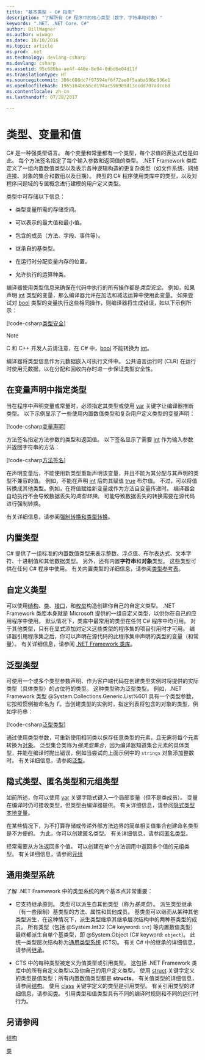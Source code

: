 ```yaml
---
title: "基本类型 - C# 指南"
description: "了解所有 C# 程序中的核心类型（数字、字符串和对象）"
keywords: ".NET、.NET Core、C#"
author: BillWagner
ms.author: wiwagn
ms.date: 10/10/2016
ms.topic: article
ms.prod: .net
ms.technology: devlang-csharp
ms.devlang: csharp
ms.assetid: 95c686ba-ae4f-440e-8e94-0dbd6e04d11f
ms.translationtype: HT
ms.sourcegitcommit: 306c608dc7f97594ef6f72ae0f5aaba596c936e1
ms.openlocfilehash: 1965164b656cd194ac596909d13ccdd707adcc6d
ms.contentlocale: zh-cn
ms.lasthandoff: 07/28/2017

---
```


# <a name="types-variables-and-values"></a>类型、变量和值  
C# 是一种强类型语言。 每个变量和常量都有一个类型，每个求值的表达式也是如此。 每个方法签名指定了每个输入参数和返回值的类型。 .NET Framework 类库定义了一组内置数值类型以及表示各种逻辑构造的更复杂类型（如文件系统、网络连接、对象的集合和数组以及日期）。 典型的 C# 程序使用类库中的类型，以及对程序问题域的专属概念进行建模的用户定义类型。  
  
类型中可存储以下信息：  
  
-   类型变量所需的存储空间。  
  
-   可以表示的最大值和最小值。  
  
-   包含的成员（方法、字段、事件等）。  
  
-   继承自的基类型。  
  
-   在运行时分配变量内存的位置。  
  
-   允许执行的运算种类。  
  
编译器使用类型信息来确保在代码中执行的所有操作都是*类型安全*。 例如，如果声明 [int](https://msdn.microsoft.com/library/5kzh1b5w.aspx) 类型的变量，那么编译器允许在加法和减法运算中使用此变量。 如果尝试对 [bool](https://msdn.microsoft.com/library/c8f5xwh7.aspx) 类型的变量执行这些相同操作，则编译器将生成错误，如以下示例所示：  
  
[!code-csharp[类型安全](../../samples/snippets/csharp/concepts/basic-types/type-safety.cs)]  
  
> [!NOTE]  
>  C 和 C++ 开发人员请注意，在 C# 中，[bool](https://msdn.microsoft.com/library/c8f5xwh7.aspx) 不能转换为 [int](https://msdn.microsoft.com/library/5kzh1b5w.aspx)。  
  
编译器将类型信息作为元数据嵌入可执行文件中。 公共语言运行时 (CLR) 在运行时使用元数据，以在分配和回收内存时进一步保证类型安全性。  

## <a name="specifying-types-in-variable-declarations"></a>在变量声明中指定类型  
当在程序中声明变量或常量时，必须指定其类型或使用 [var](https://msdn.microsoft.com/library/bb383973.aspx) 关键字让编译器推断类型。 以下示例显示了一些使用内置数值类型和复杂用户定义类型的变量声明：  
  
[!code-csharp[变量声明](../../samples/snippets/csharp/concepts/basic-types/variable-declaration.cs)]  
  
方法签名指定方法参数的类型和返回值。 以下签名显示了需要 [int](https://msdn.microsoft.com/library/5kzh1b5w.aspx) 作为输入参数并返回字符串的方法：  
  
[!code-csharp[方法签名](../../samples/snippets/csharp/concepts/basic-types/method-signature.cs)]  
  
在声明变量后，不能使用新类型重新声明该变量，并且不能为其分配与其声明的类型不兼容的值。 例如，不能在声明 [int](https://msdn.microsoft.com/library/5kzh1b5w.aspx) 后向其赋值 [true](https://msdn.microsoft.com/library/06d3w013.aspx) 布尔值。 不过，可以将值转换成其他类型。例如，在将值赋给新变量或作为方法自变量传递时。 编译器会自动执行不会导致数据丢失的*类型转换*。 可能导致数据丢失的转换需要在源代码进行强制转换。 

有关详细信息，请参阅[强制转换和类型转换](https://msdn.microsoft.com/library/ms173105.aspx)。
 
## <a name="built-in-types"></a>内置类型
C# 提供了一组标准的内置数值类型来表示整数、浮点值、布尔表达式、文本字符、十进制值和其他数据类型。 另外，还有内置**字符串**和**对象**类型。 这些类型可供在任何 C# 程序中使用。 有关内置类型的详细信息，请参阅[类型参考表](https://msdn.microsoft.com/library/1dhd7f2x.aspx)。  
  
## <a name="custom-types"></a>自定义类型  
可以使用[结构](https://msdn.microsoft.com/library/ah19swz4.aspx)、[类](https://msdn.microsoft.com/library/0b0thckt.aspx)、[接口](https://msdn.microsoft.com/library/87d83y5b.aspx)，和[枚举](https://msdn.microsoft.com/library/sbbt4032.aspx)构造创建你自己的自定义类型。 .NET Framework 类库本身就是 Microsoft 提供的一组自定义类型，以供你在自己的应用程序中使用。 默认情况下，类库中最常用的类型在任何 C# 程序中均可用。 对于其他类型，只有在显式添加对定义这些类型的程序集的项目引用时才可用。 编译器引用程序集之后，你可以声明在源代码的此程序集中声明的类型的变量（和常量）。 有关详细信息，请参阅 [.NET Framework 类库](https://msdn.microsoft.com/library/gg145045(v=vs.110).aspx)。  
  
## <a name="generic-types"></a>泛型类型  
可使用一个或多个类型参数声明、作为客户端代码在创建类型实例时将提供的实际类型（具体类型）的占位符的类型。 这种类型称为泛型类型。 例如，.NET Framework 类型 @System.Collections.Generic.List%601 具有一个类型参数，它按照惯例被命名为 *T*。当创建类型的实例时，指定列表将包含的对象的类型，例如字符串：  
  
[!code-csharp[泛型类型](../../samples/snippets/csharp/concepts/basic-types/generic-type.cs)] 
  
通过使用类型参数，可重新使用相同类以保存任意类型的元素，且无需将每个元素转换为[对象](https://msdn.microsoft.com/library/9kkx3h3c.aspx)。 泛型集合类称为*强类型集合*，因为编译器知道集合元素的具体类型，并能在编译时抛出错误，例如当尝试向上面示例中的 `strings` 对象添加整数时。 有关详细信息，请参阅[泛型](programming-guide/generics/index.md)。 

## <a name="implicit-types-anonymous-types-and-tuple-types"></a>隐式类型、匿名类型和元组类型  
如前所述，你可以使用 [var](https://msdn.microsoft.com/library/bb383973.aspx) 关键字隐式键入一个局部变量（但不是类成员）。 变量在编译时仍可接收类型，但类型由编译器提供。 有关详细信息，请参阅[隐式类型本地变量](https://msdn.microsoft.com/library/bb384061.aspx)。  
  
在某些情况下，为不打算存储或传递外部方法边界的简单相关值集合创建命名类型是不方便的。 为此，你可以创建匿名类型。 有关详细信息，请参阅[匿名类型](https://msdn.microsoft.com/library/bb397696.aspx)。

经常需要从方法返回多个值。 可以创建在单个方法调用中返回多个值的元组类型。 有关详细信息，请参阅[元组](tuples.md)

## <a name="the-common-type-system"></a>通用类型系统  
了解 .NET Framework 中的类型系统的两个基本点非常重要：  
  
-   它支持继承原则。 类型可以派生自其他类型（称为*基类型*）。 派生类型继承（有一些限制）基类型的方法、属性和其他成员。 基类型可以继而从某种其他类型派生，在这种情况下，派生类型继承其继承层次结构中的两种基类型的成员。 所有类型（包括 @System.Int32 (C# keyword: `int`) 等内置数值类型）最终都派生自单个基类型，即 @System.Object (C# keyword: `object`)。 此统一类型层次结构称为[通用类型系统](../standard/common-type-system.md) (CTS)。 有关 C# 中的继承的详细信息，请参阅[继承](https://msdn.microsoft.com/library/ms173149.aspx)。  
  
-   CTS 中的每种类型被定义为值类型或引用类型。 这包括 .NET Framework 类库中的所有自定义类型以及你自己的用户定义类型。 使用 [struct](https://msdn.microsoft.com/library/ah19swz4.aspx) 关键字定义的类型是值类型；所有内置数值类型都是 **structs**。 有关值类型的详细信息，请参阅[结构](structs.md)。 使用 [class](https://msdn.microsoft.com/library/0b0thckt.aspx) 关键字定义的类型是引用类型。 有关引用类型的详细信息，请参阅[类](classes.md)。 引用类型和值类型具有不同的编译时规则和不同的运行时行为。
 
  
## <a name="see-also"></a>另请参阅
[结构](structs.md)

[类](classes.md)

